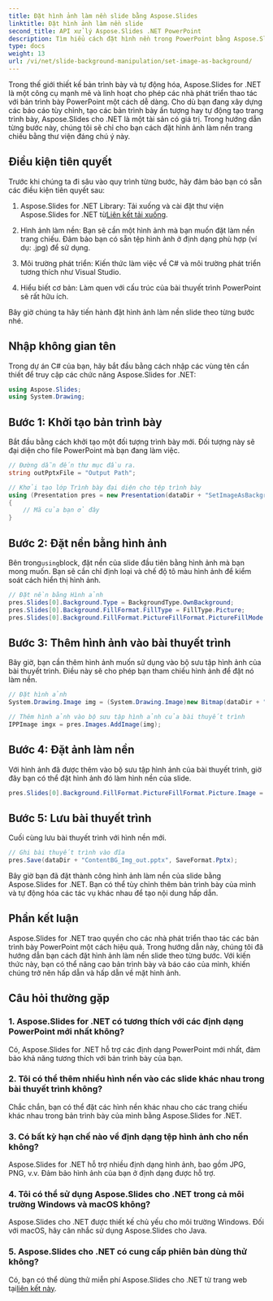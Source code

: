 ```yaml
---
title: Đặt hình ảnh làm nền slide bằng Aspose.Slides
linktitle: Đặt hình ảnh làm nền slide
second_title: API xử lý Aspose.Slides .NET PowerPoint
description: Tìm hiểu cách đặt hình nền trong PowerPoint bằng Aspose.Slides for .NET. Cải thiện bài thuyết trình của bạn một cách dễ dàng.
type: docs
weight: 13
url: /vi/net/slide-background-manipulation/set-image-as-background/
---
```


Trong thế giới thiết kế bản trình bày và tự động hóa, Aspose.Slides for .NET là một công cụ mạnh mẽ và linh hoạt cho phép các nhà phát triển thao tác với bản trình bày PowerPoint một cách dễ dàng. Cho dù bạn đang xây dựng các báo cáo tùy chỉnh, tạo các bản trình bày ấn tượng hay tự động tạo trang trình bày, Aspose.Slides cho .NET là một tài sản có giá trị. Trong hướng dẫn từng bước này, chúng tôi sẽ chỉ cho bạn cách đặt hình ảnh làm nền trang chiếu bằng thư viện đáng chú ý này.

## Điều kiện tiên quyết

Trước khi chúng ta đi sâu vào quy trình từng bước, hãy đảm bảo bạn có sẵn các điều kiện tiên quyết sau:

1.  Aspose.Slides for .NET Library: Tải xuống và cài đặt thư viện Aspose.Slides for .NET từ[Liên kết tải xuống](https://releases.aspose.com/slides/net/).

2. Hình ảnh làm nền: Bạn sẽ cần một hình ảnh mà bạn muốn đặt làm nền trang chiếu. Đảm bảo bạn có sẵn tệp hình ảnh ở định dạng phù hợp (ví dụ: .jpg) để sử dụng.

3. Môi trường phát triển: Kiến thức làm việc về C# và môi trường phát triển tương thích như Visual Studio.

4. Hiểu biết cơ bản: Làm quen với cấu trúc của bài thuyết trình PowerPoint sẽ rất hữu ích.

Bây giờ chúng ta hãy tiến hành đặt hình ảnh làm nền slide theo từng bước nhé.

## Nhập không gian tên

Trong dự án C# của bạn, hãy bắt đầu bằng cách nhập các vùng tên cần thiết để truy cập các chức năng Aspose.Slides for .NET:

```csharp
using Aspose.Slides;
using System.Drawing;
```

## Bước 1: Khởi tạo bản trình bày

Bắt đầu bằng cách khởi tạo một đối tượng trình bày mới. Đối tượng này sẽ đại diện cho file PowerPoint mà bạn đang làm việc.

```csharp
// Đường dẫn đến thư mục đầu ra.
string outPptxFile = "Output Path";

// Khởi tạo lớp Trình bày đại diện cho tệp trình bày
using (Presentation pres = new Presentation(dataDir + "SetImageAsBackground.pptx"))
{
    // Mã của bạn ở đây
}
```

## Bước 2: Đặt nền bằng hình ảnh

 Bên trong`using`block, đặt nền của slide đầu tiên bằng hình ảnh mà bạn mong muốn. Bạn sẽ cần chỉ định loại và chế độ tô màu hình ảnh để kiểm soát cách hiển thị hình ảnh.

```csharp
// Đặt nền bằng Hình ảnh
pres.Slides[0].Background.Type = BackgroundType.OwnBackground;
pres.Slides[0].Background.FillFormat.FillType = FillType.Picture;
pres.Slides[0].Background.FillFormat.PictureFillFormat.PictureFillMode = PictureFillMode.Stretch;
```

## Bước 3: Thêm hình ảnh vào bài thuyết trình

Bây giờ, bạn cần thêm hình ảnh muốn sử dụng vào bộ sưu tập hình ảnh của bài thuyết trình. Điều này sẽ cho phép bạn tham chiếu hình ảnh để đặt nó làm nền.

```csharp
// Đặt hình ảnh
System.Drawing.Image img = (System.Drawing.Image)new Bitmap(dataDir + "Tulips.jpg");

// Thêm hình ảnh vào bộ sưu tập hình ảnh của bài thuyết trình
IPPImage imgx = pres.Images.AddImage(img);
```

## Bước 4: Đặt ảnh làm nền

Với hình ảnh đã được thêm vào bộ sưu tập hình ảnh của bài thuyết trình, giờ đây bạn có thể đặt hình ảnh đó làm hình nền của slide.

```csharp
pres.Slides[0].Background.FillFormat.PictureFillFormat.Picture.Image = imgx;
```

## Bước 5: Lưu bài thuyết trình

Cuối cùng lưu bài thuyết trình với hình nền mới.

```csharp
// Ghi bài thuyết trình vào đĩa
pres.Save(dataDir + "ContentBG_Img_out.pptx", SaveFormat.Pptx);
```

Bây giờ bạn đã đặt thành công hình ảnh làm nền của slide bằng Aspose.Slides for .NET. Bạn có thể tùy chỉnh thêm bản trình bày của mình và tự động hóa các tác vụ khác nhau để tạo nội dung hấp dẫn.

## Phần kết luận

Aspose.Slides for .NET trao quyền cho các nhà phát triển thao tác các bản trình bày PowerPoint một cách hiệu quả. Trong hướng dẫn này, chúng tôi đã hướng dẫn bạn cách đặt hình ảnh làm nền slide theo từng bước. Với kiến thức này, bạn có thể nâng cao bản trình bày và báo cáo của mình, khiến chúng trở nên hấp dẫn và hấp dẫn về mặt hình ảnh.

## Câu hỏi thường gặp

### 1. Aspose.Slides for .NET có tương thích với các định dạng PowerPoint mới nhất không?

Có, Aspose.Slides for .NET hỗ trợ các định dạng PowerPoint mới nhất, đảm bảo khả năng tương thích với bản trình bày của bạn.

### 2. Tôi có thể thêm nhiều hình nền vào các slide khác nhau trong bài thuyết trình không?

Chắc chắn, bạn có thể đặt các hình nền khác nhau cho các trang chiếu khác nhau trong bản trình bày của mình bằng Aspose.Slides for .NET.

### 3. Có bất kỳ hạn chế nào về định dạng tệp hình ảnh cho nền không?

Aspose.Slides for .NET hỗ trợ nhiều định dạng hình ảnh, bao gồm JPG, PNG, v.v. Đảm bảo hình ảnh của bạn ở định dạng được hỗ trợ.

### 4. Tôi có thể sử dụng Aspose.Slides cho .NET trong cả môi trường Windows và macOS không?

Aspose.Slides cho .NET được thiết kế chủ yếu cho môi trường Windows. Đối với macOS, hãy cân nhắc sử dụng Aspose.Slides cho Java.

### 5. Aspose.Slides cho .NET có cung cấp phiên bản dùng thử không?

 Có, bạn có thể dùng thử miễn phí Aspose.Slides cho .NET từ trang web tại[liên kết này](https://releases.aspose.com/).